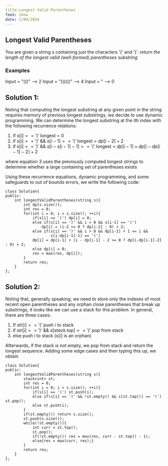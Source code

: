 ```yaml
---
title:Longest Valid Parentheses
feed: show
date: 1/09/2024
---
```

## Longest Valid Parentheses

You are given a string s containing just the characters '(' and ')'.
*return the length of the longest valid (well-formed) parentheses substring*
### Examples
Input = "(()" --> 2
Input = ")()())" --> 4
Input = " --> 0

## Solution 1: 

Noting that computing the longest substring at any given point in the string requires memory of previous longest substrings, we decide to use dynamic programming. We can determine the longest substring at the ith index with the following recurrence relations:

1. If $s[i] == '('$  longest = 0
2. if $s[i] == ')'$  && $s[i-1] == '('$  longest = $dp[i-2] + 2$
3. if $s[i] == ')'$  &&  $s[i - s[i-1] -1] == '('$  longest = $dp[i-1] + dp[i-dp[i-1] - 2] + 2$

where equation 3 uses the previously computed longest strings to determine whether a large containing set of parentheses exists

Using these recurrence equations, dynamic programming, and some safeguards to out of bounds errors, we write the following code:

```
class Solution{
public:
	int longestValidParentheses(string s){
		int dp[s.size()];
		int res = 0;
		for(int i = 0; i < s.size(); ++i){
			if(s[i] == '(') dp[i] = 0;
			else if(s[i] == ')' && i > 0 && s[i-1] == '(') 
				dp[i] = (i-2 >= 0 ? dp[i-2] : 0) + 2;
			else if(s[i] == ')' && i > 0 && dp[i-1] + 1 <= i && 
					s[i-dp[i-1]-1] == '(')
			dp[i] = dp[i-1] + (i - dp[i-1] - 2 >= 0 ? dp[i-dp[i-1]-2] : 0) + 2;
			else dp[i] = 0;
			res = max(res, dp[i]);
		}
		return res;
	}
};
```

## Solution 2:

Noting that, generally speaking, we need to store only the indexes of most recent open parentheses and any orphan close parentheses that break up substrings, it looks like we can use a stack for this problem. In general, there are three cases:

1. If $str[i] == '('$ push i to stack
2. if $str[i] == ')'$  && $s[stack.top] == '('$ pop from stack
3. else push i to stack ($s[i]$ is an orphan)

Afterwards, if the stack is not empty, we pop from stack and return the longest sequence.
Adding some edge cases and then typing this up, we obtain

```
class Solution{
public:
	int longestValidParentheses(string s){
		stack<int> st;
		int res = 0;
		for(int i = 0; i < s.size(); ++i){
			if(s[i] == '(') st.push(i);
			else if(s[i] == ')' && !st.empty() && s[st.top()] == '(') st.pop();
			else st.push(i);
		}
		if(st.empty()) return s.size();
		st.push(s.size());
		while(!st.empty()){
			int curr = st.top();
			st.pop();
			if(!st.empty()) res = max(res, curr - st.top() - 1);
			else{res = max(curr, res);}
		}
		return res;
	}
};
```